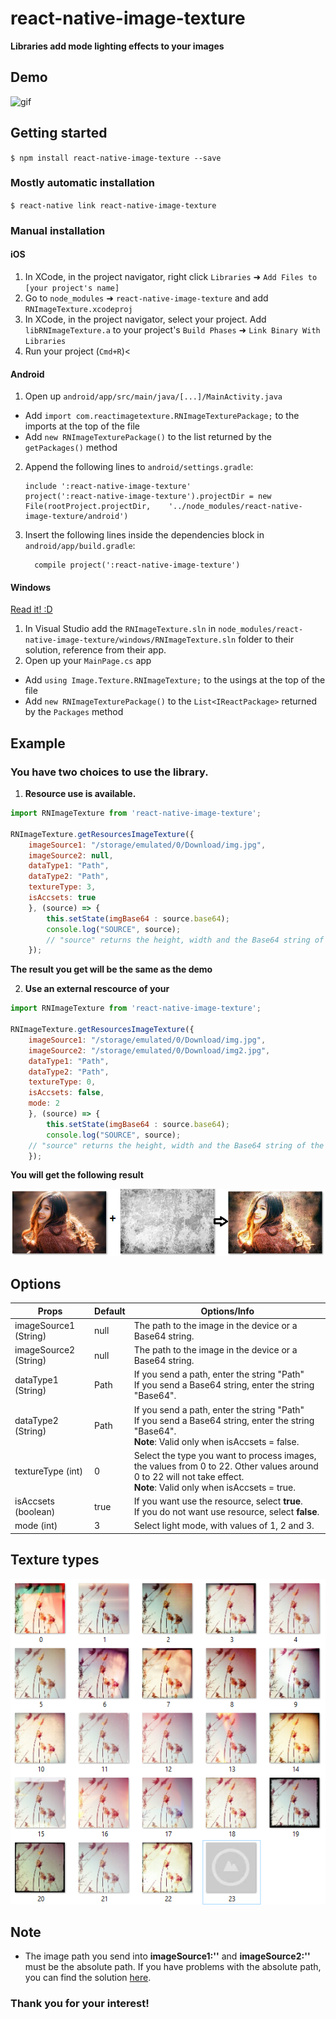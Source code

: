 
# react-native-image-texture

**Libraries add mode lighting effects to your images**

## Demo
![gif](https://github.com/alien9996/library-gif/blob/main/Texture.gif?raw=true)

## Getting started

`$ npm install react-native-image-texture --save`

### Mostly automatic installation

`$ react-native link react-native-image-texture`

### Manual installation


#### iOS

1. In XCode, in the project navigator, right click `Libraries` ➜ `Add Files to [your project's name]`
2. Go to `node_modules` ➜ `react-native-image-texture` and add `RNImageTexture.xcodeproj`
3. In XCode, in the project navigator, select your project. Add `libRNImageTexture.a` to your project's `Build Phases` ➜ `Link Binary With Libraries`
4. Run your project (`Cmd+R`)<

#### Android

1. Open up `android/app/src/main/java/[...]/MainActivity.java`
  - Add `import com.reactimagetexture.RNImageTexturePackage;` to the imports at the top of the file
  - Add `new RNImageTexturePackage()` to the list returned by the `getPackages()` method
2. Append the following lines to `android/settings.gradle`:
  	```
  	include ':react-native-image-texture'
	project(':react-native-image-texture').projectDir = new File(rootProject.projectDir, 	'../node_modules/react-native-image-texture/android')
  	```
3. Insert the following lines inside the dependencies block in `android/app/build.gradle`:
  	```
      compile project(':react-native-image-texture')
  	```

#### Windows
[Read it! :D](https://github.com/ReactWindows/react-native)

1. In Visual Studio add the `RNImageTexture.sln` in `node_modules/react-native-image-texture/windows/RNImageTexture.sln` folder to their solution, reference from their app.
2. Open up your `MainPage.cs` app
  - Add `using Image.Texture.RNImageTexture;` to the usings at the top of the file
  - Add `new RNImageTexturePackage()` to the `List<IReactPackage>` returned by the `Packages` method


## Example
### You have two choices to use the library.

1. **Resource use is available.**
```javascript
import RNImageTexture from 'react-native-image-texture';

RNImageTexture.getResourcesImageTexture({
	imageSource1: "/storage/emulated/0/Download/img.jpg",
	imageSource2: null,
	dataType1: "Path",
	dataType2: "Path",
	textureType: 3,
	isAccsets: true
	}, (source) => {
		this.setState(imgBase64 : source.base64);
		console.log("SOURCE", source);
		// "source" returns the height, width and the Base64 string of the image.
	});
```
**The result you get will be the same as the demo**

2. **Use an external rescource of your**

```javascript
import RNImageTexture from 'react-native-image-texture';

RNImageTexture.getResourcesImageTexture({
	imageSource1: "/storage/emulated/0/Download/img.jpg",
	imageSource2: "/storage/emulated/0/Download/img2.jpg",
	dataType1: "Path",
	dataType2: "Path",
	textureType: 0,
	isAccsets: false,
	mode: 2
	}, (source) => {
		this.setState(imgBase64 : source.base64);
		console.log("SOURCE", source);
	// "source" returns the height, width and the Base64 string of the image.
	});
```
**You will get the following result**

![Demo1](https://github.com/alien9996/library-gif/blob/main/demo.png?raw=true)

## Options

Props | Default | Options/Info
------ | --- | ------
imageSource1 (String)|null|The path to the image in the device or a Base64 string.
imageSource2 (String)|null|The path to the image in the device or a Base64 string.
dataType1 (String)|Path|If you send a path, enter the string "Path"<br>If you send a Base64 string, enter the string "Base64".
dataType2 (String)|Path|If you send a path, enter the string "Path"<br>If you send a Base64 string, enter the string "Base64".<br> **Note**: Valid only when isAccsets = false.
textureType (int)|0|Select the type you want to process images, the values from 0 to 22. Other values around 0 to 22 will not take effect.<br> **Note**: Valid only when isAccsets = true.
isAccsets (boolean)|true|If you want use the resource, select **true**.<br>If you do not want use resource, select **false**.
mode (int)|3|Select light mode, with values of 1, 2 and 3.

## Texture types

![filterType](https://github.com/alien9996/library-gif/blob/main/texture_type.png?raw=true)

## Note
- The image path you send into **imageSource1:''** and **imageSource2:''**  must be the absolute path. If you have problems with the absolute path, you can find the solution [here](https://stackoverflow.com/questions/52423067/how-to-get-absolute-path-of-a-file-in-react-native).

### Thank you for your interest!
  
